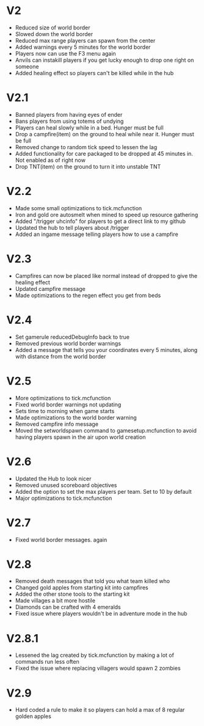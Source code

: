 # V2
- Reduced size of world border
- Slowed down the world border
- Reduced max range players can spawn from the center
- Added warnings every 5 minutes for the world border
- Players now can use the F3 menu again
- Anvils can instakill players if you get lucky enough to drop one right on someone
- Added healing effect so players can't be killed while in the hub


# V2.1
- Banned players from having eyes of ender
- Bans players from using totems of undying
- Players can heal slowly while in a bed. Hunger must be full
- Drop a campfire(item) on the ground to heal while near it. Hunger must be full
- Removed change to random tick speed to lessen the lag
- Added functionality for care packaged to be dropped at 45 minutes in. Not enabled as of right now
- Drop TNT(item) on the ground to turn it into unstable TNT

# V2.2
- Made some small optimizations to tick.mcfunction
- Iron and gold ore autosmelt when mined to speed up resource gathering
- Added "/trigger uhcinfo" for players to get a direct link to my github
- Updated the hub to tell players about /trigger
- Added an ingame message telling players how to use a campfire

# V2.3
- Campfires can now be placed like normal instead of dropped to give the healing effect
- Updated campfire message
- Made optimizations to the regen effect you get from beds

# V2.4
- Set gamerule reducedDebugInfo back to true
- Removed previous world border warnings
- Added a message that tells you your coordinates every 5 minutes, along with distance from the world border

# V2.5
- More optimizations to tick.mcfunction
- Fixed world border warnings not updating
- Sets time to morning when game starts
- Made optimizations to the world border warning
- Removed campfire info message
- Moved the setworldspawn command to gamesetup.mcfunction to avoid having players spawn in the air upon world creation

# V2.6
- Updated the Hub to look nicer
- Removed unused scoreboard objectives
- Added the option to set the max players per team. Set to 10 by default
- Major optimizations to tick.mcfunction

# V2.7
- Fixed world border messages. again

# V2.8
- Removed death messages that told you what team killed who
- Changed gold apples from starting kit into campfires
- Added the other stone tools to the starting kit
- Made villages a bit more hostile
- Diamonds can be crafted with 4 emeralds
- Fixed issue where players wouldn't be in adventure mode in the hub

# V2.8.1
- Lessened the lag created by tick.mcfunction by making a lot of commands run less often
- Fixed the issue where replacing villagers would spawn 2 zombies

# V2.9
- Hard coded a rule to make it so players can hold a max of 8 regular golden apples
